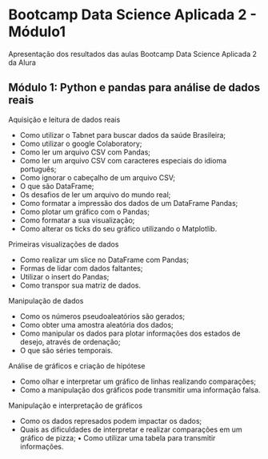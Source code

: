 # Bootcamp Data Science Aplicada 2 - Módulo1
Apresentação dos resultados das aulas Bootcamp  Data Science Aplicada 2 da Alura

## Módulo 1: Python e pandas para análise de dados reais

Aquisição e leitura de dados reais
*	Como utilizar o Tabnet para buscar dados da saúde Brasileira;
*	Como utilizar o google Colaboratory;
*	Como ler um arquivo CSV com Pandas;
*	Como ler um arquivo CSV com caracteres especiais do idioma português;
*	Como ignorar o cabeçalho de um arquivo CSV;
*	O que são DataFrame;
*	Os desafios de ler um arquivo do mundo real;
*	Como formatar a impressão dos dados de um DataFrame Pandas;
*	Como plotar um gráfico com o Pandas;
*	Como formatar a sua visualização;
*	Como alterar os ticks do seu gráfico utilizando o Matplotlib.

Primeiras visualizações de dados
*	Como realizar um slice no DataFrame com Pandas;
*	Formas de lidar com dados faltantes;
*	Utilizar o insert do Pandas;
*	Como transpor sua matriz de dados.

Manipulação de dados
*	Como os números pseudoaleatórios são gerados;
*	Como obter uma amostra aleatória dos dados;
*	Como manipular os dados para plotar informações dos estados de desejo, através de ordenação;
*	O que são séries temporais.

Análise de gráficos e criação de hipótese
*	Como olhar e interpretar um gráfico de linhas realizando comparações;
*	Como a manipulação dos gráficos pode transmitir uma informação falsa.

Manipulação e interpretação de gráficos
*	Como os dados represados podem impactar os dados;
*	Quais as dificuldades de interpretar e realizar comparações em um gráfico de pizza;
•	Como utilizar uma tabela para transmitir informações.

